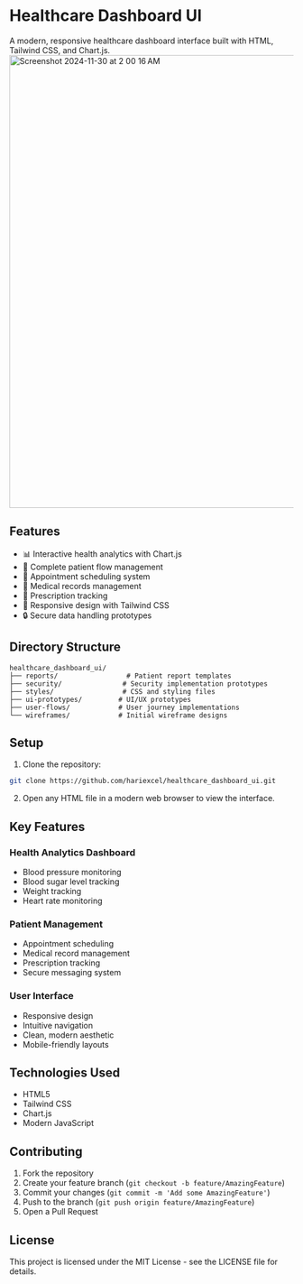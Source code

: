 # Healthcare Dashboard UI

A modern, responsive healthcare dashboard interface built with HTML, Tailwind CSS, and Chart.js.
<img width="803" alt="Screenshot 2024-11-30 at 2 00 16 AM" src="https://github.com/user-attachments/assets/8ad5a611-34b8-4b20-8de2-d5b07528b276">

## Features

- 📊 Interactive health analytics with Chart.js
- 🏥 Complete patient flow management
- 📅 Appointment scheduling system
- 📝 Medical records management
- 💊 Prescription tracking
- 📱 Responsive design with Tailwind CSS
- 🔒 Secure data handling prototypes

## Directory Structure

```
healthcare_dashboard_ui/
├── reports/                 # Patient report templates
├── security/               # Security implementation prototypes
├── styles/                 # CSS and styling files
├── ui-prototypes/         # UI/UX prototypes
├── user-flows/            # User journey implementations
└── wireframes/            # Initial wireframe designs
```

## Setup

1. Clone the repository:
```bash
git clone https://github.com/hariexcel/healthcare_dashboard_ui.git
```

2. Open any HTML file in a modern web browser to view the interface.

## Key Features

### Health Analytics Dashboard
- Blood pressure monitoring
- Blood sugar level tracking
- Weight tracking
- Heart rate monitoring

### Patient Management
- Appointment scheduling
- Medical record management
- Prescription tracking
- Secure messaging system

### User Interface
- Responsive design
- Intuitive navigation
- Clean, modern aesthetic
- Mobile-friendly layouts

## Technologies Used

- HTML5
- Tailwind CSS
- Chart.js
- Modern JavaScript

## Contributing

1. Fork the repository
2. Create your feature branch (`git checkout -b feature/AmazingFeature`)
3. Commit your changes (`git commit -m 'Add some AmazingFeature'`)
4. Push to the branch (`git push origin feature/AmazingFeature`)
5. Open a Pull Request

## License

This project is licensed under the MIT License - see the LICENSE file for details.

